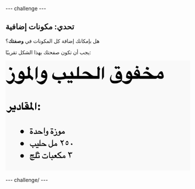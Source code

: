 \--- challenge \---

## تحدي: مكونات إضافية

هل بإمكانك إضافة كل المكونات في **وصفتك**؟

يجب أن تكون صفحتك بهذا الشكل تقريبًا:

![لقطة الشاشة](images/recipe-more-ingredients.png)

\--- challenge/ \---